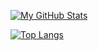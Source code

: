 [![My GitHub Stats](https://github-readme-stats-ten-orcin-25.vercel.app/api?username=just-sudo-it&count_private=true&show_icons=true&theme=synthwave&show=reviews,prs_merged,prs_merged_percentage)](https://github.com/just-sudo-it)

[![Top Langs](https://github-readme-stats-ten-orcin-25.vercel.app/api/top-langs/?username=just-sudo-it&hide=HTML,CSS&layout=compact&count_private=true)](https://github.com/just-sudo-it)

